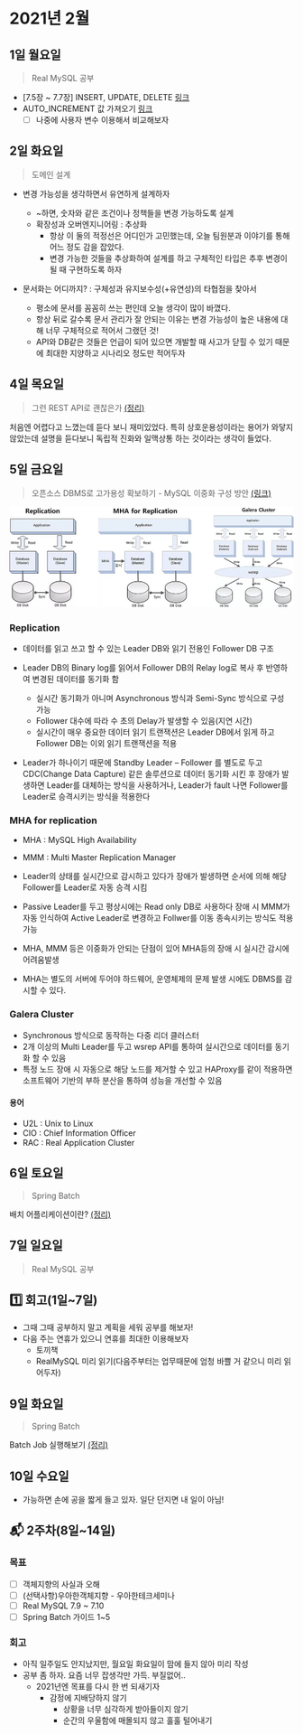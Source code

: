 # 2021년 2월

## 1일 월요일

> Real MySQL 공부

- [7.5장 ~ 7.7장] INSERT, UPDATE, DELETE
  [링크](https://github.com/gazi-gazi/real-mysql/blob/main/7/7.5_7.7/7.5_7.7_jnsorn.md)
- AUTO_INCREMENT 값 가져오기 [링크](https://github.com/gazi-gazi/real-mysql/issues/51)
    - [ ] 나중에 사용자 변수 이용해서 비교해보자

## 2일 화요일

> 도메인 설계

- 변경 가능성을 생각하면서 유연하게 설계하자
    - ~하면, 숫자와 같은 조건이나 정책들을 변경 가능하도록 설계
    - 확장성과 오버엔지니어링 : 추상화
        - 항상 이 둘의 적정선은 어디인가 고민했는데, 오늘 팀원분과 이야기를 통해 어느 정도 감을 잡았다.
        - 변경 가능한 것들을 추상화하여 설계를 하고 구체적인 타입은 추후 변경이 될 때 구현하도록 하자

- 문서화는 어디까지? : 구체성과 유지보수성(+유연성)의 타협점을 찾아서
    - 평소에 문서를 꼼꼼히 쓰는 편인데 오늘 생각이 많이 바꼈다.
    - 항상 뒤로 갈수록 문서 관리가 잘 안되는 이유는 변경 가능성이 높은 내용에 대해 너무 구체적으로 적어서 그랬던 것!
    - API와 DB같은 것들은 언급이 되어 있으면 개발할 때 사고가 닫힐 수 있기 때문에 최대한 지양하고 시나리오 정도만 적어두자

## 4일 목요일

> 그런 REST API로 괜찮은가 [(정리)](../web/그런_REST_API로_괜찮은가.md)

처음엔 어렵다고 느꼈는데 듣다 보니 재미있었다. 특히 상호운용성이라는 용어가 와닿지 않았는데 설명을 듣다보니 독립적 진화와 일맥상통 하는 것이라는 생각이 들었다.

## 5일 금요일

> 오픈소스 DBMS로 고가용성 확보하기 - MySQL 이중화 구성 방안
> [(링크)](https://www.2e.co.kr/news/articleView.html?idxno=204172)

![img.png](../images/mysql_replication.png)

### Replication

- 데이터를 읽고 쓰고 할 수 있는 Leader DB와 읽기 전용인 Follower DB 구조
- Leader DB의 Binary log를 읽어서 Follower DB의 Relay log로 복사 후 반영하여 변경된 데이터를 동기화 함
    - 실시간 동기화가 아니며 Asynchronous 방식과 Semi-Sync 방식으로 구성 가능
    - Follower 대수에 따라 수 초의 Delay가 발생할 수 있음(지연 시간)
    - 실시간이 매우 중요한 데이터 읽기 트랜잭션은 Leader DB에서 읽게 하고 Follower DB는 이외 읽기 트랜잭션을 적용


- Leader가 하나이기 때문에 Standby Leader – Follower 를 별도로 두고 CDC(Change Data Capture) 같은 솔루션으로 데이터 동기화 시킨 후
  장애가 발생하면 Leader를 대체하는 방식을 사용하거나, Leader가 fault 나면 Follower를 Leader로 승격시키는 방식을 적용한다

### MHA for replication

- MHA : MySQL High Availability
- MMM : Multi Master Replication Manager


- Leader의 상태를 실시간으로 감시하고 있다가 장애가 발생하면 순서에 의해 해당 Follower를 Leader로 자동 승격 시킴
- Passive Leader를 두고 평상시에는 Read only DB로 사용하다 장애 시 MMM가 자동 인식하여 Active Leader로 변경하고 Follwer를 이동
  종속시키는 방식도 적용 가능


- MHA, MMM 등은 이중화가 안되는 단점이 있어 MHA등의 장애 시 실시간 감시에 어려움발생
- MHA는 별도의 서버에 두어야 하드웨어, 운영체제의 문제 발생 시에도 DBMS를 감시할 수 있다.

### Galera Cluster

- Synchronous 방식으로 동작하는 다중 리더 클러스터
- 2개 이상의 Multi Leader를 두고 wsrep API를 통하여 실시간으로 데이터를 동기화 할 수 있음
- 특정 노드 장애 시 자동으로 해당 노드를 제거할 수 있고 HAProxy를 같이 적용하면 소프트웨어 기반의 부하 분산을 통하여 성능을 개선할 수 있음

#### 용어

- U2L : Unix to Linux
- CIO : Chief Information Officer
- RAC : Real Application Cluster

## 6일 토요일

> Spring Batch

배치 어플리케이션이란? [(정리)](../spring/spring-batch/spring_batch_guide.md)

## 7일 일요일

> Real MySQL 공부

## 1️⃣ 회고(1일~7일)

- 그때 그때 공부하지 말고 계획을 세워 공부를 해보자!
- 다음 주는 연휴가 있으니 연휴를 최대한 이용해보자
  - 토끼책
  - RealMySQL 미리 읽기(다음주부터는 업무때문에 엄청 바쁠 거 같으니 미리 읽어두자)

## 9일 화요일

> Spring Batch

Batch Job 실행해보기 [(정리)](../spring/spring-batch/spring_batch_guide.md)

## 10일 수요일

- 가능하면 손에 공을 짧게 들고 있자. 일단 던지면 내 일이 아님!

## 📬 2주차(8일~14일)
### 목표
- [ ] 객체지향의 사실과 오해
- [ ] (선택사항)우아한객체지향 - 우아한테크세미나
- [ ] Real MySQL 7.9 ~ 7.10
- [ ] Spring Batch 가이드 1~5

### 회고
- 아직 일주일도 안지났지만, 월요일 화요일이 맘에 들지 않아 미리 작성
- 공부 좀 하자. 요즘 너무 잡생각만 가득. 부질없어.. 
  - 2021년엔 목표를 다시 한 번 되새기자
    - 감정에 지배당하지 않기
      - 상황을 너무 심각하게 받아들이지 않기
      - 순간의 우울함에 매몰되지 않고 훌훌 털어내기
  
